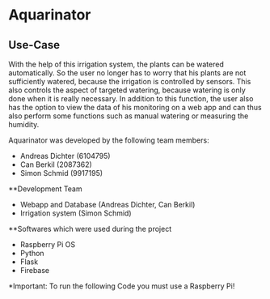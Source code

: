 # Aquarinator

## Use-Case
With the help of this irrigation system, the plants can be watered automatically. So the user no longer has to worry that his plants are not sufficiently watered, because the irrigation is controlled by sensors. This also controls the aspect of targeted watering, because watering is only done when it is really necessary. In addition to this function, the user also has the option to view the data of his monitoring on a web app and can thus also perform some functions such as manual watering or measuring the humidity.

Aquarinator was developed by the following team members:
- Andreas Dichter (6104795)
- Can Berkil (2087362)
- Simon Schmid (9917195)

**Development Team
- Webapp and Database (Andreas Dichter, Can Berkil)
- Irrigation system (Simon Schmid)

**Softwares which were used during the project
- Raspberry Pi OS
- Python
- Flask
- Firebase

*Important: To run the following Code you must use a Raspberry Pi!